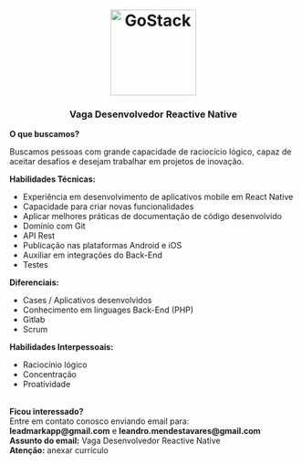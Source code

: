 <h1 align="center">
    <img alt="GoStack" src="https://app.leadmark.com.br/public/themes/now/img/logo-leadmark-app-512.png" width="150px" />
</h1>

<h3 align="center">
  Vaga Desenvolvedor Reactive Native
</h3>

<strong>O que buscamos?</strong>

Buscamos pessoas com grande capacidade de raciocício lógico, capaz de aceitar desafios e desejam trabalhar em projetos de inovação.

<strong>Habilidades Técnicas:</strong>

- Experiência em desenvolvimento de aplicativos mobile em React Native
- Capacidade para criar novas funcionalidades
- Aplicar melhores práticas de documentação de código desenvolvido
- Domínio com Git
- API Rest
- Publicação nas plataformas Android e iOS
- Auxiliar em integrações do Back-End
- Testes

<strong>Diferenciais:</strong>
- Cases / Aplicativos desenvolvidos
- Conhecimento em linguages Back-End (PHP)
- Gitlab
- Scrum

<strong>Habilidades Interpessoais:</strong>

- Raciocínio lógico 
- Concentração
- Proatividade

<br>
<strong>Ficou interessado?</strong><br>
Entre em contato conosco enviando email para:<br>
<strong>leadmarkapp@gmail.com</strong> e <strong>leandro.mendestavares@gmail.com</strong><br>
<strong>Assunto do email:</strong> Vaga Desenvolvedor Reactive Native<br>
<strong>Atenção:</strong> anexar currículo
